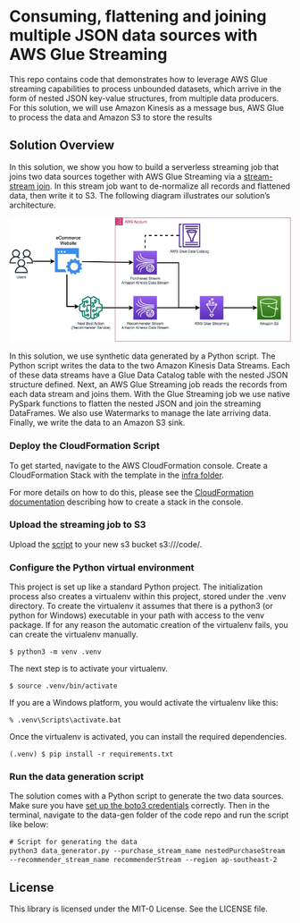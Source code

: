 # Consuming, flattening and joining multiple JSON data sources with AWS Glue Streaming
This repo contains code that demonstrates how to leverage AWS Glue streaming capabilities to process unbounded datasets, which arrive in the form of nested JSON key-value structures, 
from multiple data producers. For this solution, we will use Amazon Kinesis as a message bus, AWS Glue to process the data and Amazon S3 to store the results

## Solution Overview
In this solution, we show you how to build a serverless streaming job that joins two data sources together with AWS Glue Streaming via a [stream-stream join](https://spark.apache.org/docs/latest/structured-streaming-programming-guide.html#stream-stream-joins). 
In this stream job want to de-normalize all records and flattened data, then write it to S3. The following diagram illustrates our solution’s architecture.

![Alt text](docs/images/nested_joins_diagrams_architecture.jpg?raw=true "Title")

In this solution, we use synthetic data generated by a Python script. The Python script writes the data to the two Amazon Kinesis Data Streams. 
Each of these data streams have a Glue Data Catalog table with the nested JSON structure defined. 
Next, an AWS Glue Streaming job reads the records from each data stream and joins them. 
With the Glue Streaming job we use native PySpark functions to flatten the nested JSON and join the streaming DataFrames. 
We also use Watermarks to manage the late arriving data. Finally, we write the data to an Amazon S3 sink.

### Deploy the CloudFormation Script

To get started, navigate to the AWS CloudFormation console. Create a CloudFormation Stack with the template in the [infra folder](https://github.com/aws-samples/consuming-flattening-and-joining-multiple-json-data-sources-with-aws-glue-streaming/tree/main/infra).

For more details on how to do this, please see the [CloudFormation documentation](https://docs.aws.amazon.com/AWSCloudFormation/latest/UserGuide/cfn-console-create-stack.html) describing how to create a stack in the console.

### Upload the streaming job to S3
Upload the [script](src/streaming_join_job.py) to your new s3 bucket s3://<YOUR-BUCKET-NAME>/code/.

### Configure the Python virtual environment
This project is set up like a standard Python project. 
The initialization process also creates a virtualenv within this project, 
stored under the .venv directory. 
To create the virtualenv it assumes that there is a python3 (or python for Windows) 
executable in your path with access to the venv package. 
If for any reason the automatic creation of the virtualenv fails, you can create the virtualenv manually.
 
```
$ python3 -m venv .venv
```

The next step is to activate your virtualenv.

```
$ source .venv/bin/activate
```
If you are a Windows platform, you would activate the virtualenv like this:
```
% .venv\Scripts\activate.bat
```
Once the virtualenv is activated, you can install the required dependencies.

```
(.venv) $ pip install -r requirements.txt
```

### Run the data generation script
The solution comes with a Python script to generate the two data sources. 
Make sure you have [set up the boto3 credentials](https://boto3.amazonaws.com/v1/documentation/api/latest/guide/credentials.html) correctly. Then in the terminal, navigate to the data-gen folder of the code repo and run the script like below:

```
# Script for generating the data
python3 data_generator.py --purchase_stream_name nestedPurchaseStream --recommender_stream_name recommenderStream --region ap-southeast-2
```

## License
This library is licensed under the MIT-0 License. See the LICENSE file.
